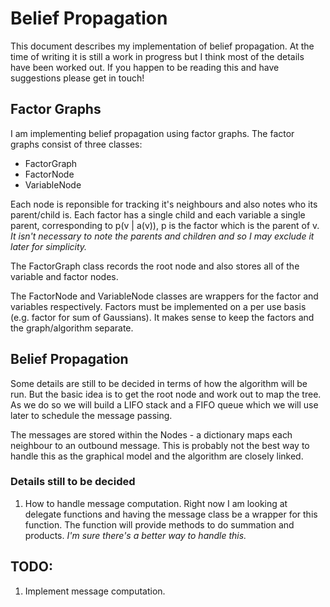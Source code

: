 # Belief Propagation

This document describes my implementation of belief propagation. At the time of writing it is still a work in progress but I think most of the details have been worked out. If you happen to be reading this and have suggestions please get in touch!

## Factor Graphs

I am implementing belief propagation using factor graphs. The factor graphs consist of three classes:

- FactorGraph
- FactorNode
- VariableNode

Each node is reponsible for tracking it's neighbours and also notes who its parent/child is. Each factor has a single child and each variable a single parent, corresponding to p(v | a(v)), p is the factor which is the parent of v.
_It isn't necessary to note the parents and children and so I may exclude it later for simplicity._

The FactorGraph class records the root node and also stores all of the variable and factor nodes.

The FactorNode and VariableNode classes are wrappers for the factor and variables respectively. Factors must be implemented on a per use basis (e.g. factor for sum of Gaussians). It makes sense to keep the factors and the graph/algorithm separate.

## Belief Propagation

Some details are still to be decided in terms of how the algorithm will be run. But the basic idea is to get the root node and work out to map the tree. As we do so we will build a LIFO stack and a FIFO queue which we will use later to schedule the message passing.

The messages are stored within the Nodes - a dictionary maps each neighbour to an outbound message. This is probably not the best way to handle this as the graphical model and the algorithm are closely linked.

### Details still to be decided

1. How to handle message computation. Right now I am looking at delegate functions and having the message class be a wrapper for this function. The function will provide methods to do summation and products. *I'm sure there's a better way to handle this.*

## TODO:

1. Implement message computation.


